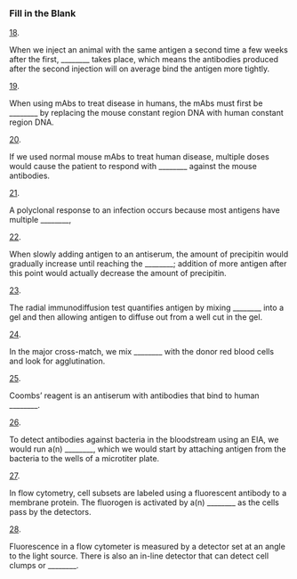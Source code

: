 ### Fill in the Blank

[18](https://openstax.org/books/microbiology/pages/chapter-20#fs-id1167660323519-solution). 

When we inject an animal with the same antigen a second time a few weeks after the first, \_\_\_\_\_\_\_\_ takes place, which means the antibodies produced after the second injection will on average bind the antigen more tightly.

[19](https://openstax.org/books/microbiology/pages/chapter-20#fs-id1167660122623-solution). 

When using mAbs to treat disease in humans, the mAbs must first be \_\_\_\_\_\_\_\_ by replacing the mouse constant region DNA with human constant region DNA.

[20](https://openstax.org/books/microbiology/pages/chapter-20#fs-id1167662475006-solution). 

If we used normal mouse mAbs to treat human disease, multiple doses would cause the patient to respond with \_\_\_\_\_\_\_\_ against the mouse antibodies.

[21](https://openstax.org/books/microbiology/pages/chapter-20#fs-id1167660147581-solution). 

A polyclonal response to an infection occurs because most antigens have multiple \_\_\_\_\_\_\_\_,

[22](https://openstax.org/books/microbiology/pages/chapter-20#fs-id1167661325655-solution). 

When slowly adding antigen to an antiserum, the amount of precipitin would gradually increase until reaching the \_\_\_\_\_\_\_\_; addition of more antigen after this point would actually decrease the amount of precipitin.

[23](https://openstax.org/books/microbiology/pages/chapter-20#fs-id1167663743469-solution). 

The radial immunodiffusion test quantifies antigen by mixing \_\_\_\_\_\_\_\_ into a gel and then allowing antigen to diffuse out from a well cut in the gel.

[24](https://openstax.org/books/microbiology/pages/chapter-20#fs-id1167663723785-solution). 

In the major cross-match, we mix \_\_\_\_\_\_\_\_ with the donor red blood cells and look for agglutination.

[25](https://openstax.org/books/microbiology/pages/chapter-20#fs-id1167661293921-solution). 

Coombs’ reagent is an antiserum with antibodies that bind to human \_\_\_\_\_\_\_\_.

[26](https://openstax.org/books/microbiology/pages/chapter-20#fs-id1167660216823-solution). 

To detect antibodies against bacteria in the bloodstream using an EIA, we would run a(n) \_\_\_\_\_\_\_\_, which we would start by attaching antigen from the bacteria to the wells of a microtiter plate.

[27](https://openstax.org/books/microbiology/pages/chapter-20#fs-id1167660123831-solution). 

In flow cytometry, cell subsets are labeled using a fluorescent antibody to a membrane protein. The fluorogen is activated by a(n) \_\_\_\_\_\_\_\_ as the cells pass by the detectors.

[28](https://openstax.org/books/microbiology/pages/chapter-20#fs-id1167662771027-solution). 

Fluorescence in a flow cytometer is measured by a detector set at an angle to the light source. There is also an in-line detector that can detect cell clumps or \_\_\_\_\_\_\_\_.